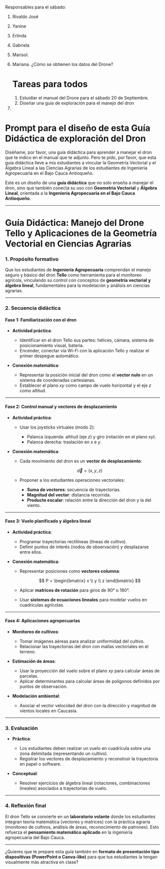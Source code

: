 

Responsables para el sábado:  

1. Rivaldo José
2. Yanine
3. Erlinda
4. Gabriela
5. Marisol. 
6. Mariana. ¿Cómo se obtienen los datos del Drone? 
   

   # Tareas para todos 

   1. Estuidiar el manual del Drone para el sábado 20 de Septiembre. 
   2. Diseñar una guia de exploración para el manejo del dron
7.  

# Prompt para el diseño de esta Guía Didáctica de exploración del Dron  

Diséñame, por favor, una guía didáctica para aprender a manejar el dron que te indico en el manual que te adjunto. Pero te pido, por favor, que esta guía didáctica lleve a mis estudiantes a vincular la Geometría Vectorial y el Álgebra Lineal a las Ciencias Agrarias de los estudiantes de Ingeniería Agropecuaria en el Bajo Cauca Antioqueño.   


Este es un diseño de una **guía didáctica** que no solo enseña a manejar el dron, sino que también conecta su uso con **Geometría Vectorial** y **Álgebra Lineal**, orientada a la **Ingeniería Agropecuaria en el Bajo Cauca Antioqueño**.

---

# Guía Didáctica: Manejo del Drone Tello y Aplicaciones de la Geometría Vectorial en Ciencias Agrarias

### 1. Propósito formativo

Que los estudiantes de **Ingeniería Agropecuaria** comprendan el manejo seguro y básico del dron **Tello** como herramienta para el monitoreo agrícola, vinculando su control con conceptos de **geometría vectorial y álgebra lineal**, fundamentales para la modelación y análisis en ciencias agrarias.

---

### 2. Secuencia didáctica

#### Fase 1: Familiarización con el dron

* **Actividad práctica**:

  * Identificar en el dron Tello sus partes: hélices, cámara, sistema de posicionamiento visual, batería.
  * Encender, conectar vía Wi-Fi con la aplicación Tello y realizar el primer despegue automático.
* **Conexión matemática**:

  * Representar la posición inicial del dron como el **vector nulo** en un sistema de coordenadas cartesianas.
  * Establecer el plano $xy$ como campo de vuelo horizontal y el eje $z$ como altitud.

---

#### Fase 2: Control manual y vectores de desplazamiento

* **Actividad práctica**:

  * Usar los joysticks virtuales (modo 2):

    * Palanca izquierda: altitud (eje $z$) y giro (rotación en el plano $xy$).
    * Palanca derecha: traslación en $x$ e $y$.
* **Conexión matemática**:

  * Cada movimiento del dron es un **vector de desplazamiento**:

    $$
    \vec{d} = (x, y, z)
    $$
  * Proponer a los estudiantes operaciones vectoriales:

    * **Suma de vectores**: secuencia de trayectorias.
    * **Magnitud del vector**: distancia recorrida.
    * **Producto escalar**: relación entre la dirección del dron y la del viento.

---

#### Fase 3: Vuelo planificado y álgebra lineal

* **Actividad práctica**:

  * Programar trayectorias rectilíneas (líneas de cultivo).
  * Definir puntos de interés (nodos de observación) y desplazarse entre ellos.
* **Conexión matemática**:

  * Representar posiciones como **vectores columna**:

    $$
    P = \begin{bmatrix} x \\ y \\ z \end{bmatrix}
    $$
  * Aplicar **matrices de rotación** para giros de 90° o 180°.
  * Usar **sistemas de ecuaciones lineales** para modelar vuelos en cuadrículas agrícolas.

---

#### Fase 4: Aplicaciones agropecuarias

* **Monitoreo de cultivos**:

  * Tomar imágenes aéreas para analizar uniformidad del cultivo.
  * Relacionar las trayectorias del dron con mallas vectoriales en el terreno.
* **Estimación de áreas**:

  * Usar la proyección del vuelo sobre el plano $xy$ para calcular áreas de parcelas.
  * Aplicar determinantes para calcular áreas de polígonos definidos por puntos de observación.
* **Modelación ambiental**:

  * Asociar el vector velocidad del dron con la dirección y magnitud de vientos locales en Caucasia.

---

### 3. Evaluación

* **Práctica**:

  * Los estudiantes deben realizar un vuelo en cuadrícula sobre una zona delimitada (representando un cultivo).
  * Registrar los vectores de desplazamiento y reconstruir la trayectoria en papel o software.
* **Conceptual**:

  * Resolver ejercicios de álgebra lineal (rotaciones, combinaciones lineales) asociados a trayectorias de vuelo.

---

### 4. Reflexión final

El dron Tello se convierte en un **laboratorio volante** donde los estudiantes integran teoría matemática (vectores y matrices) con la práctica agraria (monitoreo de cultivos, análisis de áreas, reconocimiento de patrones). Esto refuerza el **pensamiento matemático aplicado** en la ingeniería agropecuaria del Bajo Cauca.

---

¿Quieres que te prepare esta guía también en **formato de presentación tipo diapositivas (PowerPoint o Canva-like)** para que tus estudiantes la tengan visualmente más atractiva en clase?
